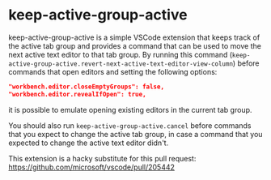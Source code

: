 # keep-active-group-active

keep-active-group-active is a simple VSCode extension that keeps track of the active tab group and provides a command that can be used to move the next active text editor to that tab group. By running this command (`keep-active-group-active.revert-next-active-text-editor-view-column`) before commands that open editors and setting the following options:

```json
"workbench.editor.closeEmptyGroups": false,
"workbench.editor.revealIfOpen": true,
```

it is possible to emulate opening existing editors in the current tab group.

You should also run `keep-active-group-active.cancel` before commands that you expect to change the active tab group, in case a command that you expected to change the active text editor didn't.

This extension is a hacky substitute for this pull request: https://github.com/microsoft/vscode/pull/205442
